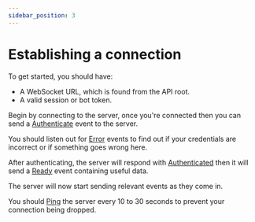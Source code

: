 ```yaml
---
sidebar_position: 3
---
```


# Establishing a connection

To get started, you should have:
- A WebSocket URL, which is found from the API root.
- A valid session or bot token.

Begin by connecting to the server, once you're connected then you can send a [Authenticate](/websockets/events#authenticate) event to the server.

You should listen out for [Error](/websockets/events#error) events to find out if your credentials are incorrect or if something goes wrong here.

After authenticating, the server will respond with [Authenticated](/websockets/events#authenticated) then it will send a [Ready](/websockets/events#ready) event containing useful data.

The server will now start sending relevant events as they come in.

You should [Ping](/websockets/events#ping) the server every 10 to 30 seconds to prevent your connection being dropped.
